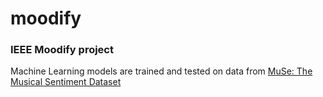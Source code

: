 # moodify

### IEEE Moodify project
Machine Learning models are trained and tested on data from [MuSe: The Musical Sentiment Dataset](https://www.kaggle.com/datasets/cakiki/muse-the-musical-sentiment-dataset)
